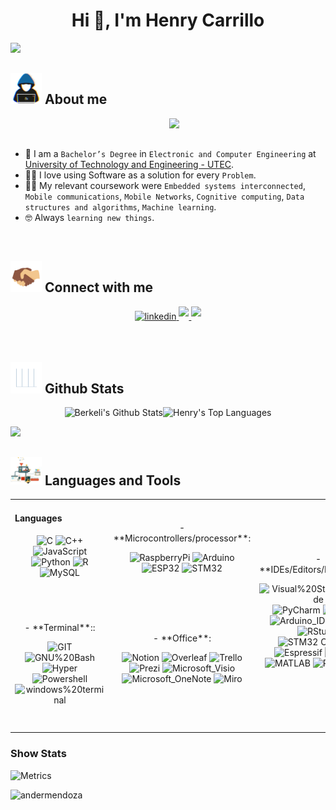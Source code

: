 <h1 align="center">Hi 👋, I'm Henry Carrillo</h1>
<p>
  <a href="https://github.com/DenverCoder1/readme-typing-svg"><img src="https://readme-typing-svg.herokuapp.com?&font=IBM+Plex+Sans&color=abcdef&size=20&lines=Welcome+to+my+GitHub+Profile!;I'm+a+Firmware+Developer;I'm+also+appasionated+telecommunications+and+cybersecurity" /></a>
</p>

## <picture><img src = "https://github.com/henrycarrillo34/henrycarrillo34/blob/main/Images/about_me.gif?raw=true" width = 50px></picture> About me

<picture> <img align="right" src="https://github.com/7oSkaaa/7oSkaaa/blob/main/Images/Right_Side.gif?raw=true" width = 250px></picture>

<br><br>

- :school: I am a `Bachelor’s Degree` in `Electronic and Computer Engineering` at [University of Technology and Engineering - UTEC](https://utec.edu.pe/en).
- :technologist: I love using Software as a solution for every `Problem`.
- :student: My relevant coursework were `Embedded systems interconnected`, `Mobile communications`, `Mobile Networks`, `Cognitive computing`, `Data structures and algorithms`, `Machine learning`.
- :nerd_face: Always `learning new things`.
<br>



## <picture><img src = "https://github.com/henrycarrillo34/henrycarrillo34/blob/main/Images/handshake.gif?raw=true" width = 50px></picture> Connect with me
<div align="center">
<a href="https://www.linkedin.com/in/henrycarrillosoto/?locale=en_US" target="_blank">
<img src=https://img.shields.io/badge/linkedin-%231E77B5.svg?&style=for-the-badge&logo=linkedin&logoColor=white alt=linkedin style="margin-bottom: 5px;" />
</a>
<a href="mailto:henry.carrillosoto@gmail.com" target="_blank">
<img src="https://img.shields.io/badge/gmail:  henry.carrillosoto-%23EA4335.svg?style=for-the-badge&logo=gmail&logoColor=white" t=mail style="margin-bottom: 5px;" />
</a>
<a href="https://dev.to/henrycarrillo34" target="_blank">
<img src="https://img.shields.io/badge/dev.to-0A0A0A?style=for-the-badge&logo=devdotto&logoColor=white" t=mail style="margin-bottom: 5px;" />
</a>
</div> 




  
</h3>
<p align="left">
</p>


&emsp;

## <picture> <img src = "https://github.com/henrycarrillo34/henrycarrillo34/blob/main/Images/Statistics.gif?raw=true" width = 50px>  </picture> Github Stats
<p align="center">
<img alt="Berkeli's Github Stats" src="https://github-readme-stats.vercel.app/api/?username=henrycarrillo34&show_icons=true&include_all_commits=true&count_private=true&theme=react&hide_border=true&bg_color=1F222E&title_color=F85D7F&icon_color=F8D866" height="192px"/><img alt="Henry's Top Languages" src="https://github-readme-stats.vercel.app/api/top-langs/?username=henrycarrillo34&langs_count=8&layout=compact&theme=react&hide_border=true&bg_color=1F222E&title_color=F85D7F&icon_color=F8D866" height="192px"/>
</p>


 ![](https://leetcard.jacoblin.cool/CirezD)


## <picture> <img src = "https://github.com/henrycarrillo34/henrycarrillo34/blob/main/Images/skills.gif?raw=true" width = 50px>  </picture> Languages and Tools
 

<p align="center">


<table align="center">
    <tr>
      <td valign="top" width="33%"">
        
  #### Languages
  <div align="center"> 
    
  ![C](https://img.shields.io/badge/-C-05122A?style=flat&logo=C)
  ![C++](https://img.shields.io/badge/-C++-05122A?style=flat&logo=C%2B%2B)
  ![JavaScript](https://img.shields.io/badge/-JavaScript-05122A?style=flat&logo=javascript)
  ![Python](https://img.shields.io/badge/-Python-05122A?style=flat&logo=python)
  ![R](https://img.shields.io/badge/-R-05122A?style=flat&logo=R&logoColor=276DC3)
  ![MySQL](https://img.shields.io/badge/-SQL-05122A?style=flat&logo=MySQL)    
      <br>
  </div>
      </td>

  <td align="center" width="96">- **Microcontrollers/processor**:
  
  ![RaspberryPi](https://img.shields.io/badge/-RaspberryPi-05122A?style=flat&logo=RaspberryPi)
  ![Arduino](https://img.shields.io/badge/-Arduino-05122A?style=flat&logo=Arduino)
  ![ESP32](https://img.shields.io/badge/-ESP32-05122A?style=flat&logo=ESP32)
  ![STM32](https://img.shields.io/badge/-STM32-05122A?style=flat&logo=STM32)
<br>
    </td>
  <td ROWSPAN=2 align="center" width="96">- **IDEs/Editors/Platforms**:
    
  ![Visual%20Studio%20Code](https://img.shields.io/badge/-Visual%20Studio%20Code-05122A?style=flat&logo=Visual%20Studio%20Code&logoColor=007ACC)
  ![PyCharm](https://img.shields.io/badge/-PyCharm-05122A?style=flat&logo=PyCharm)
  ![Jupyter](https://img.shields.io/badge/-Jupyter-05122A?style=flat&logo=Jupyter)
  ![Arduino_IDE](https://img.shields.io/badge/-Arduino_IDE-05122A?style=flat&logo=arduino)
  ![Colab](https://img.shields.io/badge/-Colab-05122A?style=flat&logo=googlecolab)
  ![RStudio](https://img.shields.io/badge/-RStudio-05122A?style=flat&logo=RStudio)
  ![STM32 Cube IDE](https://img.shields.io/badge/-STM32_Cube_IDE-05122A?style=flat&logo=STM32_Cube_IDE)
  ![Espressif](https://img.shields.io/badge/-Espressif-05122A?style=flat&logo=espressif)
  ![EAGLE](https://img.shields.io/badge/-EAGLE-05122A?style=flat&logo=EAGLE)
  ![MATLAB](https://img.shields.io/badge/-MATLAB-05122A?style=flat&logo=MATLAB)
  ![PostgreSQL](https://img.shields.io/badge/-PostgreSQL-05122A?style=flat&logo=postgresql)
<br>
    </td>
  

    
 <td align="center" width="96">- **ML/DL**:

  ![Numpy](https://img.shields.io/badge/-Numpy-05122A?style=flat&logo=Numpy)
  ![Pandas](https://img.shields.io/badge/-Pandas-05122A?style=flat&logo=Pandas)
  ![TensorFlow](https://img.shields.io/badge/-TensorFlow-05122A?style=flat&logo=TensorFlow)

<br>
    </td>

 <td align="center" width="96"> - **Cloud Servers**:
  
  ![Amazon_AWS](https://img.shields.io/badge/-Amazon_AWS-05122A?style=flat&logo=amazon-aws)
  ![Google_Cloud](https://img.shields.io/badge/-Google_Cloud-05122A?style=flat&logo=google-cloud)
  ![IBM_Cloud](https://img.shields.io/badge/-IBM_Cloud-05122A?style=flat&logo=IBM_Cloud)
 

<br>
    </td>
    </tr>

    
<tr>
 <td align="center" width="96">- **Terminal**::

  ![GIT](https://img.shields.io/badge/-GIT-05122A?style=flat&logo=git)
  ![GNU%20Bash](https://img.shields.io/badge/-GNU%20Bash-05122A?style=flat&logo=GNU%20Bash)
  ![Hyper](https://img.shields.io/badge/-Hyper-05122A?style=flat&logo=Hyper)
  ![Powershell](https://img.shields.io/badge/-Powershell-05122A?style=flat&logo=powershell)
  ![windows%20terminal](https://img.shields.io/badge/-Windows%20Terminal-05122A?style=flat&logo=Windows%20Terminal)
  <br>
    </td>

 <td align="center" width="96"> - **Office**:

  ![Notion](https://img.shields.io/badge/-Notion-05122A?style=flat&logo=Notion)
  ![Overleaf](https://img.shields.io/badge/-Overleaf-05122A?style=flat&logo=Overleaf)
  ![Trello](https://img.shields.io/badge/-Trello-05122A?style=flat&logo=Trello)
  ![Prezi](https://img.shields.io/badge/-Prezi-05122A?style=flat&logo=Prezi)
  ![Microsoft_Visio](https://img.shields.io/badge/-Microsoft_Visio-05122A?style=flat&logo=microsoft-visio)
  ![Microsoft_OneNote](https://img.shields.io/badge/-Microsoft_OneNote-05122A?style=flat&logo=microsoft-onenote)
  ![Miro](https://img.shields.io/badge/-Miro-05122A?style=flat&logo=Miro)
   
  <br>
    </td>

  <td align="center" width="96"> - **Cybersecurity**:

   ![Heartbleed](https://img.shields.io/badge/-🩸&nbsp;Heartbleed-05122A?style=flat)
  ![SYN Flood](https://img.shields.io/badge/-🌊&nbsp;&nbsp;SYN&nbsp;Flood-05122A?style=flat)
  ![Packet Sniffing & Spoofing](https://img.shields.io/badge/-🗃️&nbsp;Packet&nbsp;Sniffing&nbsp;&&nbsp;Spoofing-05122A?style=flat)
  ![SQL Injection](https://img.shields.io/badge/-💉&nbsp;&nbsp;SQL&nbsp;Injection-05122A?style=flat)
  ![Spectre & Meltdown](https://img.shields.io/badge/-🛡️&nbsp;Spectre&nbsp;&&nbsp;Meltdown-05122A?style=flat)
   
  <br>
    </td>

    
  <td align="center" width="96">  - **OS**:
  
  ![Debian](https://img.shields.io/badge/-Debian-05122A?style=flat&logo=debian)
  ![kali-linux](https://img.shields.io/badge/-Kali_Linux-05122A?style=flat&logo=kali-linux)
  ![Linux](https://img.shields.io/badge/-Linux-05122A?style=flat&logo=Linux)
  ![FreeRTOS](https://img.shields.io/badge/-FreeRTOS-05122A?style=flat&logo=FreeRTOS)

  
   
  <br>
    </td>  
    </tr>
</table>
   




### Show Stats

![Metrics](https://metrics.lecoq.io/henrycarrillo34?template=classic&base.header=0&languages=1&lines=1&isocalendar=1&base=header%2C%20activity%2C%20community%2C%20repositories%2C%20metadata&base.indepth=false&base.hireable=false&base.skip=false&isocalendar=false&isocalendar.duration=half-year&languages=false&languages.ignored=Makefile%2CCmake%2CHTML&languages.limit=8&languages.threshold=0%25&languages.other=false&languages.colors=github&languages.sections=most-used&languages.indepth=false&languages.analysis.timeout=15&languages.analysis.timeout.repositories=7.5&languages.categories=markup%2C%20programming&languages.recent.categories=markup%2C%20programming&languages.recent.load=300&languages.recent.days=14&lines=false&lines.sections=base&lines.repositories.limit=4&lines.history.limit=1&lines.delay=0&config.timezone=America%2FLima&config.twemoji=true)








<!-- VISTAS DEL PERFIL -->
<p align="left"> 
<img src="https://komarev.com/ghpvc/?username=henrycarrillo34&color=0e75b6&style=flat" alt="andermendoza" />
 </p>

